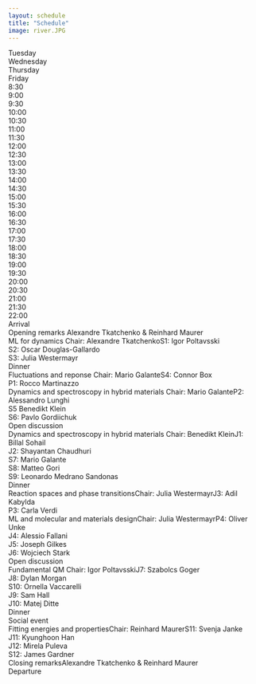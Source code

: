 ```yaml
---
layout: schedule
title: "Schedule"
image: river.JPG
---
```


<div class="scheduleContainer">

  <div class="header" style="grid-column: 2;">Tuesday</div>
  <div class="header" style="grid-column: 3;">Wednesday</div>
  <div class="header" style="grid-column: 4;">Thursday</div>
  <div class="header" style="grid-column: 5;">Friday</div>

  <!-- TIMES -->
  <div class="time start-830">8:30</div>
  <div class="time start-900">9:00</div>
  <div class="time start-930">9:30</div>
  <div class="time start-1000">10:00</div>
  <div class="time start-1030">10:30</div>
  <div class="time start-1100">11:00</div>
  <div class="time start-1130">11:30</div>
  <div class="time start-1200">12:00</div>
  <div class="time start-1230">12:30</div>
  <div class="time start-1300">13:00</div>
  <div class="time start-1330">13:30</div>
  <div class="time start-1400">14:00</div>
  <div class="time start-1430">14:30</div>
  <div class="time start-1500">15:00</div>
  <div class="time start-1530">15:30</div>
  <div class="time start-1600">16:00</div>
  <div class="time start-1630">16:30</div>
  <div class="time start-1700">17:00</div>
  <div class="time start-1730">17:30</div>
  <div class="time start-1800">18:00</div>
  <div class="time start-1830">18:30</div>
  <div class="time start-1900">19:00</div>
  <div class="time start-1930">19:30</div>
  <div class="time start-2000">20:00</div>
  <div class="time start-2030">20:30</div>
  <div class="time start-2100">21:00</div>
  <div class="time start-2130">21:30</div>
  <div class="time start-2200">22:00</div>
  
  <!-- EVENTS -->
  <div class="event stage-arrival start-830 end-1600 length-1">Arrival</div>
  <div class="event stage-opening start-1630 end-1700 length-1">Opening remarks <span>Alexandre Tkatchenko & Reinhard Maurer</span></div>
  <div class="event stage-ML start-1730 end-1800 length-1">ML for dynamics <span>Chair: Alexandre Tkatchenko</span><span class="left">S1: Igor Poltavsski<br>S2: Oscar Douglas-Gallardo<br>S3: Julia Westermayr</span></div>
  <div class="event stage-break start-1830 end-1930 length-1">Dinner</div>
  <div class="event stage-other start-2000 end-2130 length-1">Fluctuations and reponse <span>Chair: Mario Galante</span><span class="left">S4: Connor Box<br>P1: Rocco Martinazzo</span></div>
  
  <div class="event stage-dynspec start-830 end-1030 length-1">Dynamics and spectroscopy in hybrid materials <span>Chair: Mario Galante</span><span class="left">P2: Alessandro Lunghi<br>S5 Benedikt Klein<br>S6: Pavlo Gordiichuk</span></div>
  <div class="event stage-open start-1100 end-1630 length-1">Open discussion</div>
  <div class="event stage-dynspec start-1700 end-1900 length-1">Dynamics and spectroscopy in hybrid materials <span>Chair: Benedikt Klein</span><span class="left">J1: Billal Sohail<br>J2: Shayantan Chaudhuri<br>S7: Mario Galante<br>S8: Matteo Gori<br>S9: Leonardo Medrano Sandonas</span></div>
  <div class="event stage-break start-1930 end-2000 length-1">Dinner</div>
  <div class="event stage-other start-2030 end-2200 length-1">Reaction spaces and phase transitions<span>Chair: Julia Westermayr</span><span class="left">J3: Adil Kabylda<br>P3: Carla Verdi</span></div>

  <div class="event stage-ML start-830 end-1030 length-1"> ML and molecular and materials design<span>Chair: Julia Westermayr</span><span class="left">P4: Oliver Unke<br>J4: Alessio Fallani<br>J5: Joseph Gilkes<br>J6: Wojciech Stark</span></div>
  <div class="event stage-open start-1100 end-1730 length-1">Open discussion</div>
  <div class="event stage-other start-1800 end-1930 length-1">Fundamental QM <span>Chair: Igor Poltavsski</span><span class="left">J7: Szabolcs Goger<br>J8: Dylan Morgan<br>S10: Ornella Vaccarelli<br>J9: Sam Hall<br>J10: Matej Ditte</span></div>
  <div class="event stage-break start-2000 end-2030 length-1">Dinner</div>
  <div class="event stage-open start-2100 end-2200 length-1">Social event</div>

  <div class="event stage-ML start-830 end-1000 length-1">Fitting energies and properties<span>Chair: Reinhard Maurer</span><span class="left">S11: Svenja Janke<br>J11: Kyunghoon Han<br>J12: Mirela Puleva<br>S12: James Gardner</span></div>
  <div class="event stage-opening start-1030 end-1100 length-1">Closing remarks<span>Alexandre Tkatchenko & Reinhard Maurer</span></div>
  <div class="event stage-arrival start-1130 end-2200 length-1">Departure</div>
  
</div>